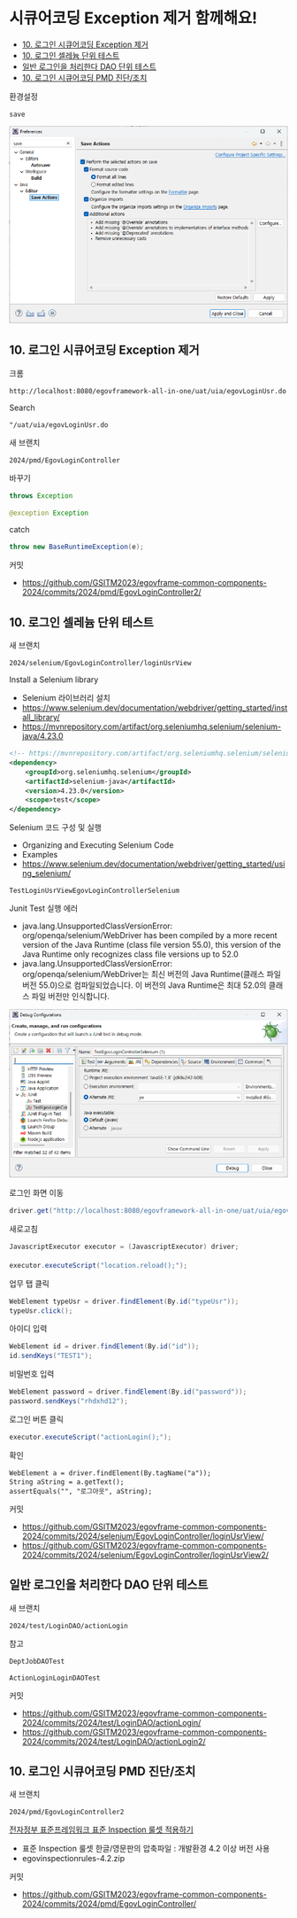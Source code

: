 # 시큐어코딩 Exception 제거 함께해요!

- [10. 로그인 시큐어코딩 Exception 제거](#10-로그인-시큐어코딩-exception-제거)
- [10. 로그인 셀레늄 단위 테스트](#10-로그인-셀레늄-단위-테스트)
- [일반 로그인을 처리한다 DAO 단위 테스트](#일반-로그인을-처리한다-dao-단위-테스트)
- [10. 로그인 시큐어코딩 PMD 진단/조치](#10-로그인-시큐어코딩-pmd-진단조치)

환경설정
```
save
```
![save](save.png)

## 10. 로그인 시큐어코딩 Exception 제거
크롬
```
http://localhost:8080/egovframework-all-in-one/uat/uia/egovLoginUsr.do
```

Search
```
"/uat/uia/egovLoginUsr.do
```

새 브랜치
```
2024/pmd/EgovLoginController
```

바꾸기
```java
throws Exception
```

```java
@exception Exception
```

catch
```java
throw new BaseRuntimeException(e);
```

커밋
- https://github.com/GSITM2023/egovframe-common-components-2024/commits/2024/pmd/EgovLoginController2/

## 10. 로그인 셀레늄 단위 테스트

새 브랜치
```
2024/selenium/EgovLoginController/loginUsrView
```

Install a Selenium library
- Selenium 라이브러리 설치
- https://www.selenium.dev/documentation/webdriver/getting_started/install_library/
- https://mvnrepository.com/artifact/org.seleniumhq.selenium/selenium-java/4.23.0

```xml
<!-- https://mvnrepository.com/artifact/org.seleniumhq.selenium/selenium-java -->
<dependency>
    <groupId>org.seleniumhq.selenium</groupId>
    <artifactId>selenium-java</artifactId>
    <version>4.23.0</version>
	<scope>test</scope>
</dependency>
```

Selenium 코드 구성 및 실행
- Organizing and Executing Selenium Code
- Examples
- https://www.selenium.dev/documentation/webdriver/getting_started/using_selenium/

```
TestLoginUsrViewEgovLoginControllerSelenium
```

Junit Test 실행 에러
- java.lang.UnsupportedClassVersionError: org/openqa/selenium/WebDriver has been compiled by a more recent version of the Java Runtime (class file version 55.0), this version of the Java Runtime only recognizes class file versions up to 52.0
- java.lang.UnsupportedClassVersionError: org/openqa/selenium/WebDriver는 최신 버전의 Java Runtime(클래스 파일 버전 55.0)으로 컴파일되었습니다. 이 버전의 Java Runtime은 최대 52.0의 클래스 파일 버전만 인식합니다.

![debug](debug.png)

로그인 화면 이동
```java
driver.get("http://localhost:8080/egovframework-all-in-one/uat/uia/egovLoginUsr.do");
```

새로고침
```java
JavascriptExecutor executor = (JavascriptExecutor) driver;

executor.executeScript("location.reload();");
```

업무 탭 클릭
```java
WebElement typeUsr = driver.findElement(By.id("typeUsr"));
typeUsr.click();
```

아이디 입력
```java
WebElement id = driver.findElement(By.id("id"));
id.sendKeys("TEST1");
```

비밀번호 입력
```java
WebElement password = driver.findElement(By.id("password"));
password.sendKeys("rhdxhd12");
```

로그인 버튼 클릭
```java
executor.executeScript("actionLogin();");
```

확인
```
WebElement a = driver.findElement(By.tagName("a"));
String aString = a.getText();
assertEquals("", "로그아웃", aString);
```

커밋
- https://github.com/GSITM2023/egovframe-common-components-2024/commits/2024/selenium/EgovLoginController/loginUsrView/
- https://github.com/GSITM2023/egovframe-common-components-2024/commits/2024/selenium/EgovLoginController/loginUsrView2/

## 일반 로그인을 처리한다 DAO 단위 테스트

새 브랜치
```
2024/test/LoginDAO/actionLogin
```

참고
```
DeptJobDAOTest
```

```
ActionLoginLoginDAOTest
```

커밋
- https://github.com/GSITM2023/egovframe-common-components-2024/commits/2024/test/LoginDAO/actionLogin/
- https://github.com/GSITM2023/egovframe-common-components-2024/commits/2024/test/LoginDAO/actionLogin2/

## 10. 로그인 시큐어코딩 PMD 진단/조치

새 브랜치
```
2024/pmd/EgovLoginController2
```

[전자정부 표준프레임워크 표준 Inspection 룰셋 적용하기](https://www.egovframe.go.kr/wiki/doku.php?id=egovframework:dev4.2:imp:inspection#%EC%A0%84%EC%9E%90%EC%A0%95%EB%B6%80_%ED%91%9C%EC%A4%80%ED%94%84%EB%A0%88%EC%9E%84%EC%9B%8C%ED%81%AC_%ED%91%9C%EC%A4%80_inspection_%EB%A3%B0%EC%85%8B_%EC%A0%81%EC%9A%A9%ED%95%98%EA%B8%B0)
- 표준 Inspection 룰셋 한글/영문판의 압축파일 : 개발환경 4.2 이상 버전 사용
- egovinspectionrules-4.2.zip

커밋
- https://github.com/GSITM2023/egovframe-common-components-2024/commits/2024/pmd/EgovLoginController/
